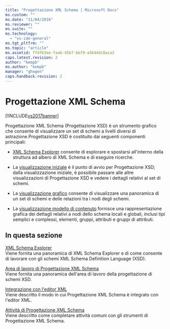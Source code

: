```yaml
---
title: "Progettazione XML Schema | Microsoft Docs"
ms.custom: ""
ms.date: "11/04/2016"
ms.reviewer: ""
ms.suite: ""
ms.technology: 
  - "vs-ide-general"
ms.tgt_pltfrm: ""
ms.topic: "article"
ms.assetid: ffdf63ee-faa6-45b7-bbf9-a5644dc8aca2
caps.latest.revision: 2
author: "kempb"
ms.author: "kempb"
manager: "ghogen"
caps.handback.revision: 2
---
```

# Progettazione XML Schema
[!INCLUDE[vs2017banner](../code-quality/includes/vs2017banner.md)]

Progettazione XML Schema \(Progettazione XSD\) è un strumento grafico che consente di visualizzare un set di schemi a livelli diversi di astrazione.Progettazione XSD è costituito dai seguenti componenti principali:  
  
-   [XML Schema Explorer](../xml-tools/xml-schema-explorer.md) consente di esplorare e spostarsi all'interno della struttura ad albero di XML Schema e di eseguire ricerche.  
  
-   La [visualizzazione iniziale](../xml-tools/start-view.md) è il punto di avvio per Progettazione XSD; dalla visualizzazione iniziale, è possibile passare alle altre visualizzazioni di Progettazione XSD e vedere i dettagli relativi al set di schemi.  
  
-   La [visualizzazione grafico](../xml-tools/graph-view.md) consente di visualizzare una panoramica di un set di schemi e delle relazioni tra i nodi degli schemi.  
  
-   La [visualizzazione modello di contenuto](../xml-tools/content-model-view.md) fornisce una rappresentazione grafica dei dettagli relativi a nodi dello schema locali e globali, inclusi tipi semplici e complessi, elementi, gruppi, attributi e gruppi di attributi.  
  
## In questa sezione  
 [XML Schema Explorer](../xml-tools/xml-schema-explorer.md)  
 Viene fornita una panoramica di XML Schema Explorer e di come consente di lavorare con gli schemi XML Schema Definition Language \(XSD\).  
  
 [Area di lavoro di Progettazione XML Schema](../xml-tools/xml-schema-designer-workspace.md)  
 Viene fornita una panoramica dell'area di lavoro della progettazione di schemi XSD.  
  
 [Integrazione con l'editor XML](../xml-tools/integration-with-xml-editor.md)  
 Viene descritto il modo in cui Progettazione XML Schema è integrato con l'editor XML.  
  
 [Attività di Progettazione XML Schema](../xml-tools/xml-schema-designer-tasks.md)  
 Viene descritto come completare attività comuni con gli strumenti di Progettazione XML Schema.